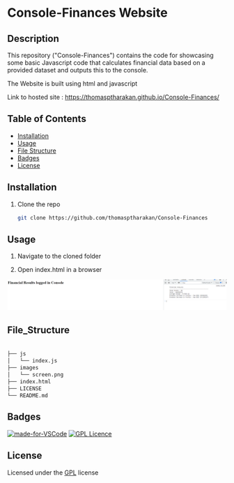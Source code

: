 # Console-Finances Website

## Description

This repository ("Console-Finances") contains the code for showcasing some basic Javascript code that calculates financial data based on a provided dataset and outputs this to the console.

The Website is built using html and javascript

Link to hosted site : https://thomasptharakan.github.io/Console-Finances/



## Table of Contents

- [Installation](#installation)
- [Usage](#usage)
- [File Structure](#file_structure)
- [Badges](#badges)
- [License](#license)

## Installation

1. Clone the repo
   ```sh
   git clone https://github.com/thomasptharakan/Console-Finances
   
   ```


## Usage

1. Navigate to the cloned folder

2. Open index.html in a browser

![ScreenShot](/images/screen.PNG)



## File_Structure
```

├── js
│   └── index.js
├── images
│   └── screen.png
├── index.html
├── LICENSE
└── README.md
```

## Badges

[![made-for-VSCode](https://img.shields.io/badge/Made%20for-VSCode-1f425f.svg)](https://code.visualstudio.com/)
[![GPL Licence](https://badges.frapsoft.com/os/gpl/gpl.svg?v=103)](https://opensource.org/licenses/GPL-3.0/)  


## License

Licensed under the [GPL](LICENSE.txt) license



